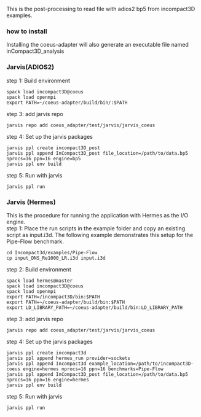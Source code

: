 
This is the post-processing to read file with adios2 bp5 from incompact3D examples.

### how to install
Installing the coeus-adapter will also generate an executable file named inCompact3D_analysis

### Jarvis(ADIOS2)

step 1: Build environment
```
spack load incompact3D@coeus
spack load openmpi
export PATH=~/coeus-adapter/build/bin/:$PATH
```
step 3: add jarvis repo
```
jarvis repo add coeus_adapter/test/jarvis/jarvis_coeus
```
step 4: Set up the jarvis packages
```
jarvis ppl create incompact3D_post
jarvis ppl append InCompact3D_post file_location=/path/to/data.bp5 nprocs=16 ppn=16 engine=bp5
jarvis ppl env build
```

step 5: Run with jarvis
```
jarvis ppl run
```

### Jarvis (Hermes)
This is the procedure for running the application with Hermes as the I/O engine.<br>
step 1: Place the run scripts in the example folder and copy an existing script as input.i3d.
The following example demonstrates this setup for the Pipe-Flow benchmark.
```
cd Incompact3d/examples/Pipe-Flow
cp input_DNS_Re1000_LR.i3d input.i3d
```

step 2: Build environment
```
spack load hermes@master
spack load incompact3D@coeus
spack load openmpi
export PATH=/incompact3D/bin:$PATH
export PATH=~/coeus-adapter/build/bin:$PATH
export LD_LIBRARY_PATH=~/coeus-adapter/build/bin:LD_LIBRARY_PATH
```
step 3: add jarvis repo
```
jarvis repo add coeus_adapter/test/jarvis/jarvis_coeus
```
step 4: Set up the jarvis packages
```
jarvis ppl create incompact3d
jarvis ppl append hermes_run provider=sockets
jarvis ppl append Incompact3d example_location=/path/to/incompact3D-coeus engine=hermes nprocs=16 ppn=16 benchmarks=Pipe-Flow
jarvis ppl append InCompact3D_post file_location=/path/to/data.bp5 nprocs=16 ppn=16 engine=hermes
jarvis ppl env build
```

step 5: Run with jarvis
```
jarvis ppl run
```
